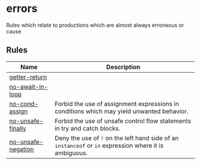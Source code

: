 <!--
 generated docs file, do not edit by hand, see xtask/docgen 
-->

# errors

 Rules which relate to productions which are almost always erroneous or cause
## Rules
| Name | Description |
| ---- | ----------- |
| [getter-return](./getter-return.md) |  |
| [no-await-in-loop](./no-await-in-loop.md) |  |
| [no-cond-assign](./no-cond-assign.md) | Forbid the use of assignment expressions in conditions which may yield unwanted behavior. |
| [no-unsafe-finally](./no-unsafe-finally.md) | Forbid the use of unsafe control flow statements in try and catch blocks. |
| [no-unsafe-negation](./no-unsafe-negation.md) | Deny the use of `!` on the left hand side of an `instanceof` or `in` expression where it is ambiguous. |
